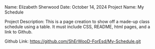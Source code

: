 Name: Elizabeth Sherwood
Date: October 14, 2024
Project Name: My Schedule

Project Description: This is a page creation to show off a made-up class schedule using a table. It must include CSS, README, html pages, and a link to Github.

Github Link: https://github.com/ShErWooD-ForEsd/My-Schedule.git

